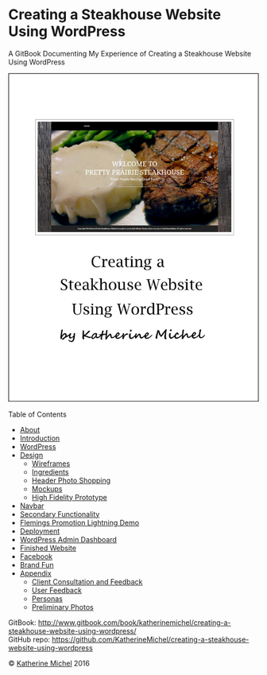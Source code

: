# Creating a Steakhouse Website Using WordPress

A GitBook Documenting My Experience of Creating a Steakhouse Website Using WordPress

![](cover.jpg)

Table of Contents
* [About](README.md)
* [Introduction](introduction.md)
* [WordPress](wordpress/wordpress.md)
* [Design](design/design.md)
  * [Wireframes](design/wireframes.md)
  * [Ingredients](design/ingredients.md)
  * [Header Photo Shopping](design/header-photo-shopping.md)
  * [Mockups](design/mockups.md)
  * [High Fidelity Prototype](design/high-fidelity-prototype.md)
* [Navbar](design/navbar.md)
* [Secondary Functionality](design/secondary-functionality.md)
* [Flemings Promotion Lightning Demo](design/flemings-promotion-lightning-demo.md)
* [Deployment](deployment.md)
* [WordPress Admin Dashboard](wordpress/wordpress-admin-dashboard.md)
* [Finished Website](finished-website/finished-website.md)
* [Facebook](appendix/facebook.md)
* [Brand Fun](appendix/brand-fun.md)
* [Appendix](appendix/appendix.md)
  * [Client Consultation and Feedback](client-and-users/client-consultation-and-feedback.md)
  * [User Feedback](client-and-users/user-feedback.md)
  * [Personas](appendix/personas.md) 
  * [Preliminary Photos](appendix/preliminary-photos.md)

GitBook: http://www.gitbook.com/book/katherinemichel/creating-a-steakhouse-website-using-wordpress/
<br> 
GitHub repo: https://github.com/KatherineMichel/creating-a-steakhouse-website-using-wordpress

© [Katherine Michel](http://katherinemichel.github.io) 2016


